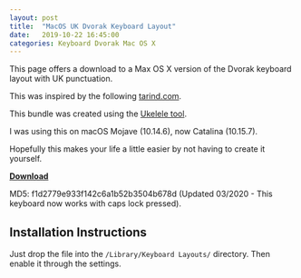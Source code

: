 ```yaml
---
layout: post
title:  "MacOS UK Dvorak Keyboard Layout"
date:   2019-10-22 16:45:00
categories: Keyboard Dvorak Mac OS X
---
```


This page offers a download to a Max OS X version of the Dvorak keyboard layout with UK punctuation.

This was inspired by the following [tarind.com][tarind].

This bundle was created using the [Ukelele tool][ukelele].

I was using this on macOS Mojave (10.14.6), now Catalina (10.15.7).

Hopefully this makes your life a little easier by not having to create it yourself.

**[Download][download]**

MD5: f1d2779e933f142c6a1b52b3504b678d (Updated 03/2020 - This keyboard now works with caps lock pressed).

## Installation Instructions

Just drop the file into the `/Library/Keyboard Layouts/` directory. Then enable it through the settings.

[tarind]: https://web.archive.org/web/20190211013314/http://www.tarind.com/ukdvorak.html
[download]: https://www.niallbunting.com/ukdvorak/macukdvorak.zip
[ukelele]: https://scripts.sil.org/cms/scripts/page.php?site_id=nrsi&id=ukelele
